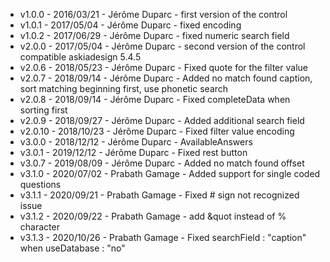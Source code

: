 * v1.0.0 - 2016/03/21 - Jérôme Duparc - first version of the control
* v1.0.1 - 2017/05/04 - Jérôme Duparc - fixed encoding
* v1.0.2 - 2017/06/29 - Jérôme Duparc - fixed numeric search field
* v2.0.0 - 2017/05/04 - Jérôme Duparc - second version of the control compatible askiadesign 5.4.5
* v2.0.6 - 2018/05/23 - Jérôme Duparc - Fixed quote for the filter value
* v2.0.7 - 2018/09/14 - Jérôme Duparc - Added no match found caption, sort matching beginning first, use phonetic search
* v2.0.8 - 2018/09/14 - Jérôme Duparc - Fixed completeData when sorting first
* v2.0.9 - 2018/09/27 - Jérôme Duparc - Added additional search field
* v2.0.10 - 2018/10/23 - Jérôme Duparc - Fixed filter value encoding
* v3.0.0 - 2018/12/12 - Jérôme Duparc - AvailableAnswers
* v3.0.1 - 2019/12/12 - Jérôme Duparc - Fixed rest button
* v3.0.7 - 2019/08/09 - Jérôme Duparc - Added no match found offset
* v3.1.0 - 2020/07/02 - Prabath Gamage - Added support for single coded questions
* v3.1.1 - 2020/09/21 - Prabath Gamage - Fixed # sign not recognized issue
* v3.1.2 - 2020/09/22 - Prabath Gamage - add &quot instead of % character
* v3.1.3 - 2020/10/26 - Prabath Gamage - Fixed searchField : "caption" when useDatabase : "no"
